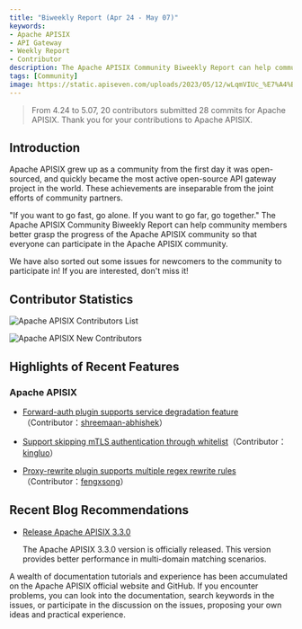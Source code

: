 ```yaml
---
title: "Biweekly Report (Apr 24 - May 07)"
keywords: 
- Apache APISIX
- API Gateway
- Weekly Report
- Contributor
description: The Apache APISIX Community Biweekly Report can help community members better grasp the progress of the Apache APISIX community so that everyone can participate in the Apache APISIX community.
tags: [Community]
image: https://static.apiseven.com/uploads/2023/05/12/wLqmVIUc_%E7%A4%BE%E5%8C%BA%E5%B0%81%E9%9D%A2%E8%8B%B1%E6%96%87%E7%89%88.png
---
```


> From 4.24 to 5.07, 20 contributors submitted 28 commits for Apache APISIX. Thank you for your contributions to Apache APISIX.
<!--truncate-->

## Introduction

Apache APISIX grew up as a community from the first day it was open-sourced, and quickly became the most active open-source API gateway project in the world. These achievements are inseparable from the joint efforts of community partners.

"If you want to go fast, go alone. If you want to go far, go together." The Apache APISIX Community Biweekly Report can help community members better grasp the progress of the Apache APISIX community so that everyone can participate in the Apache APISIX community.

We have also sorted out some issues for newcomers to the community to participate in! If you are interested, don't miss it!

## Contributor Statistics

![Apache APISIX Contributors List](https://static.apiseven.com/uploads/2023/05/12/E6TtjF4h_%E5%85%A8%E9%83%A8%E8%B4%A1%E7%8C%AE%E8%80%85%E6%B5%B7%E6%8A%A5.png)

![Apache APISIX New Contributors](https://static.apiseven.com/uploads/2023/05/12/DGlHypFc_%E6%96%B0%E6%99%8B%E8%B4%A1%E7%8C%AE%E8%80%85%E6%B5%B7%E6%8A%A5.png)

## Highlights of Recent Features

### Apache APISIX

- [Forward-auth plugin supports service degradation feature](https://github.com/apache/apisix/pull/9345)（Contributor：[shreemaan-abhishek](https://github.com/shreemaan-abhishek)）

- [Support skipping mTLS authentication through whitelist](https://github.com/apache/apisix/pull/9322)（Contributor：[kingluo](https://github.com/kingluo)）

- [Proxy-rewrite plugin supports multiple regex rewrite rules](https://github.com/apache/apisix/pull/9194)（Contributor：[fengxsong](https://github.com/fengxsong)）


## Recent Blog Recommendations

- [Release Apache APISIX 3.3.0](https://apisix.apache.org/blog/2023/05/08/release-apache-apisix-3.3.0/)

  The Apache APISIX 3.3.0 version is officially released. This version provides better performance in multi-domain matching scenarios.

A wealth of documentation tutorials and experience has been accumulated on the Apache APISIX official website and GitHub. If you encounter problems, you can look into the documentation, search keywords in the issues, or participate in the discussion on the issues, proposing your own ideas and practical experience.
